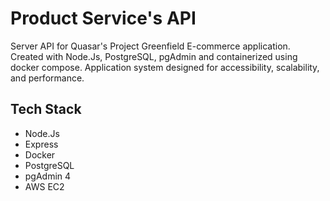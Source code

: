 # Product Service's API 

Server API for Quasar's Project Greenfield E-commerce application. Created with Node.Js, PostgreSQL, pgAdmin and containerized using docker compose. Application system designed for accessibility, scalability, and performance.


## Tech Stack
- Node.Js
- Express
- Docker
- PostgreSQL
- pgAdmin 4
- AWS EC2

